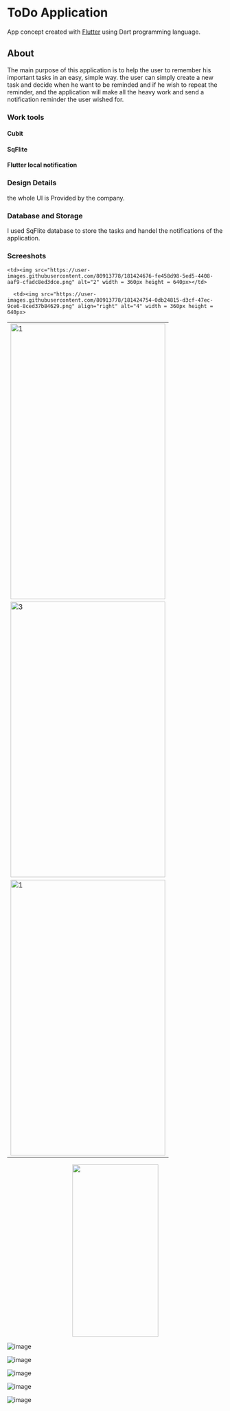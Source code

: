 # ToDo Application

App concept created with [Flutter](https://flutter.dev/) using Dart programming language.

## About

The main purpose of this application is to help the user to remember his important tasks in an easy, simple way. the user can simply create a new task and decide when he want to be reminded and if he wish to repeat the reminder, and the application will make all the heavy work and send a notification reminder the user wished for.

### Work tools
#### Cubit 
#### SqFlite
#### Flutter local notification


### Design Details
the whole UI is Provided by the company. 

### Database and Storage
I used SqFlite database to store the tasks and handel the notifications of the application.

### Screeshots

<table>
  <tr>
    <td> <img src="https://user-images.githubusercontent.com/80913778/181424640-bb5822fd-cdc9-4be5-9563-487235a1ee60.png"  alt="1" width = 360px height = 640px ></td>

    <td><img src="https://user-images.githubusercontent.com/80913778/181424676-fe458d98-5ed5-4408-aaf9-cfadc8ed3dce.png" alt="2" width = 360px height = 640px></td>
   </tr> 
   <tr>
      <td><img src="https://user-images.githubusercontent.com/80913778/181424739-c3cd043a-6baa-4140-8482-71ac0d461128.png" alt="3" width = 360px height = 640px></td>

      <td><img src="https://user-images.githubusercontent.com/80913778/181424754-0db24815-d3cf-47ec-9ce6-8ced37b84629.png" align="right" alt="4" width = 360px height = 640px>
  </td>
  </tr>
   <tr>
    <td> <img src="https://user-images.githubusercontent.com/80913778/181424793-9780cc17-72c9-471f-8f30-782006db03a9.png"  alt="1" width = 360px height = 640px ></td>
   </tr> 
</table>



<p align="center">
<img screenshot-1654811860575 src="https://user-images.githubusercontent.com/80913778/172962842-5b23cb85-0703-418f-bd40-6650e7048b66.png" width="200" height="400">
</p>

![image](https://user-images.githubusercontent.com/80913778/181424640-bb5822fd-cdc9-4be5-9563-487235a1ee60.png)

![image](https://user-images.githubusercontent.com/80913778/181424676-fe458d98-5ed5-4408-aaf9-cfadc8ed3dce.png)

![image](https://user-images.githubusercontent.com/80913778/181424739-c3cd043a-6baa-4140-8482-71ac0d461128.png)

![image](https://user-images.githubusercontent.com/80913778/181424754-0db24815-d3cf-47ec-9ce6-8ced37b84629.png)

![image](https://user-images.githubusercontent.com/80913778/181424793-9780cc17-72c9-471f-8f30-782006db03a9.png)





